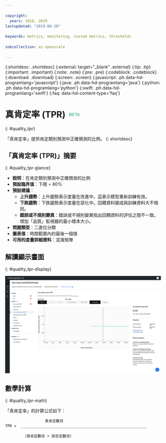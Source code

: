 ```yaml
---

copyright:
  years: 2018, 2019
lastupdated: "2019-06-28"

keywords: metrics, monitoring, custom metrics, thresholds

subcollection: ai-openscale

---
```


{:shortdesc: .shortdesc}
{:external: target="_blank" .external}
{:tip: .tip}
{:important: .important}
{:note: .note}
{:pre: .pre}
{:codeblock: .codeblock}
{:download: .download}
{:screen: .screen}
{:javascript: .ph data-hd-programlang='javascript'}
{:java: .ph data-hd-programlang='java'}
{:python: .ph data-hd-programlang='python'}
{:swift: .ph data-hd-programlang='swift'}
{:faq: data-hd-content-type='faq'}

# 真肯定率 (TPR) ![測試版標記](images/beta.png)
{: #quality_tpr}

「真肯定率」提供肯定類別預測中正確預測的比例。
{: shortdesc}

## 「真肯定率 (TPR)」摘要
{: #quality_tpr-glance}

- **說明**：在肯定類別預測中正確預測的比例
- **預設臨界值**：下限 = 80%
- **預設建議**：
   - **上升趨勢**：上升趨勢表示度量在改進中。這表示模型重新訓練有效。
   - **下跌趨勢**：下跌趨勢表示度量在惡化中。回饋資料變成與訓練資料大不相同。
   - **錯誤或不規則變異**：錯誤或不規則變異指出回饋資料的評估之間不一致。增加「品質」監視器的最小樣本大小。
- **問題類型**：二進位分類
- **圖表值**：時間範圍內的最後一個值
- **可用的度量詳細資料**：混淆矩陣

## 解讀顯示畫面
{: #quality_tpr-display}

![顯示「真肯定率」圖表。](images/quality-tpr.png)

## 數學計算
{: #quality_tpr-math}

「真肯定率」的計算公式如下：

```
                  真肯定數目
TPR =  _________________________________________________________

        （真肯定數目 + 誤否定數目）
```
